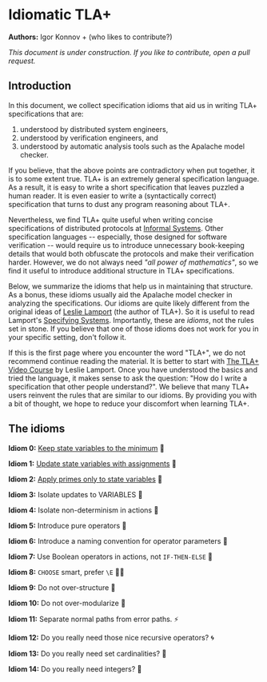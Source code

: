 # Idiomatic TLA+

**Authors:** Igor Konnov + (who likes to contribute?)

_This document is under construction.
If you like to contribute, open a pull request._

## Introduction

In this document, we collect specification idioms that aid us in writing TLA+
specifications that are:

1. understood by distributed system engineers,
1. understood by verification engineers, and
1. understood by automatic analysis tools such as the Apalache model checker.

If you believe, that the above points are contradictory when put together, it is
to some extent true. TLA+ is an extremely general specification language. As a
result, it is easy to write a short specification that leaves puzzled a human
reader. It is even easier to write a (syntactically correct) specification that
turns to dust any program reasoning about TLA+. 

Nevertheless, we find TLA+ quite useful when writing concise specifications of
distributed protocols at [Informal Systems]. Other specification languages --
especially, those designed for software verification -- would require us to
introduce unnecessary book-keeping details that would both obfuscate the
protocols and make their verification harder. However, we do not always need
_"all power of mathematics"_, so we find it useful to introduce additional
structure in TLA+ specifications.

Below, we summarize the idioms that help us in maintaining that structure.  As
a bonus, these idioms usually aid the Apalache model checker in analyzing the
specifications. Our idioms are quite likely different from the original ideas
of [Leslie Lamport] (the author of TLA+).
So it is useful to read Lamport's [Specifying Systems]. Importantly, these are
_idioms_, not the rules set in stone. If you believe that one of those idioms
does not work for you in your specific setting, don't follow it.

If this is the first page where you encounter the word "TLA+", we do not
recommend continue reading the material. It is better to start with [The TLA+
Video Course](http://lamport.azurewebsites.net/video/videos.html) by Leslie
Lamport.  Once you have understood the basics and tried the language, it makes
sense to ask the question: "How do I write a specification that other people
understand?".  We believe that many TLA+ users reinvent the rules that are
similar to our idioms.  By providing you with a bit of thought, we hope to
reduce your discomfort when learning TLA+.


## The idioms

__Idiom 0:__
    [Keep state variables to the minimum](000keep-minimum-state-variables.md) :battery:

__Idiom 1:__ [Update state variables with assignments](001assignments.md) :date:

__Idiom 2:__ [Apply primes only to state variables](002primes.md) :pushpin:

__Idiom 3:__ Isolate updates to VARIABLES :ghost:

__Idiom 4:__ Isolate non-determinism in actions :crystal_ball:

__Idiom 5:__ Introduce pure operators :see_no_evil:

__Idiom 6:__ Introduce a naming convention for operator parameters :passport_control:

__Idiom 7:__ Use Boolean operators in actions, not `IF-THEN-ELSE` :no_good:

__Idiom 8:__ `CHOOSE` smart, prefer `\E` :guardsman:

__Idiom 9:__ Do not over-structure :microscope:

__Idiom 10:__ Do not over-modularize :duck:

__Idiom 11:__ Separate normal paths from error paths. :zap:

__Idiom 12:__ Do you really need those nice recursive operators? :cyclone:

__Idiom 13:__ Do you really need set cardinalities? :pizza:

__Idiom 14:__ Do you really need integers? :1234:


[Specifying Systems]: http://lamport.azurewebsites.net/tla/book.html
[Leslie Lamport]: https://lamport.azurewebsites.net/
[Informal Systems]: https://informal.systems

